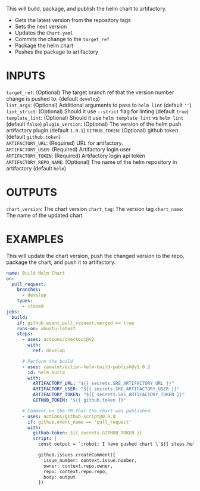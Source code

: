 This will build, package, and publish the helm chart to artifactory.

- Gets the latest version from the repository tags
- Sets the next version
- Updates the `Chart.yaml`
- Commits the change to the `target_ref`
- Package the helm chart
- Pushes the package to artifactory


# INPUTS

`target_ref`: (Optional) The target branch ref that the version number change is pushed to. (default `develop`)  
`lint_args`: (Optional) Additional arguments to pass to `helm lint` (default `''`)
`lint_strict`: (Optional) Should it use `--strict` flag for linting (default `true`)
`template_lint`: (Optional) Should it use `helm template lint` vs `helm lint` (default `false`)
`plugin_version`: (Optional) The version of the helm push artifactory plugin (default `1.0.1`)
`GITHUB_TOKEN`: (Optional) github token (default `github.token`)  
`ARTIFACTORY_URL`: (Required) URL for artifactory.  
`ARTIFACTORY_USER`: (Required) Artifactory login user  
`ARTIFACTORY_TOKEN`: (Required) Artifactory login api token  
`ARTIFACTORY_REPO_NAME`: (Optional) The name of the helm repository in artifactory (default `helm`)

# OUTPUTS

`chart_version`: The chart version
`chart_tag`: The version tag
`chart_name`: The name of the updated chart

# EXAMPLES

This will update the chart version, push the changed version to the repo, package the chart, and push it to artifactory.

```yaml
name: Build Helm Chart
on:
  pull_request:
    branches:
      - develop
    types:
      - closed
jobs:
  build:
    if: github.event.pull_request.merged == true
    runs-on: ubuntu-latest
    steps:
      - uses: actions/checkout@v2
        with:
          ref: develop

      # Perform the build
      - uses: camalot/action-helm-build-publish@v1.0.2
        id: helm_build
        with:
          ARTIFACTORY_URL: "${{ secrets.SRE_ARTIFACTORY_URL }}"
          ARTIFACTORY_USER: "${{ secrets.SRE_ARTIFACTORY_USER }}"
          ARTIFACTORY_TOKEN: "${{ secrets.SRE_ARTIFACTORY_TOKEN }}"
          GITHUB_TOKEN: "${{ github.token }}"

      # Comment on the PR that the chart was published 
      - uses: actions/github-script@0.9.0
        if: github.event_name == 'pull_request'
        with:
          github-token: ${{ secrets.GITHUB_TOKEN }}
          script: |
            const output = `:robot: I have pushed chart \`${{ steps.helm_build.outputs.chart_name }}\` version \`${{ steps.helm_build.outputs.chart_version }}\` to artifcatory.`;

            github.issues.createComment({
              issue_number: context.issue.number,
              owner: context.repo.owner,
              repo: context.repo.repo,
              body: output
            })
```

